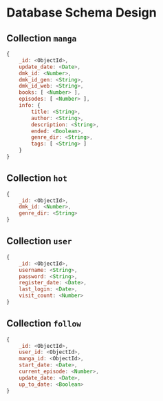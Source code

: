# Database Schema Design

## Collection `manga`

``` js
{
    _id: <ObjectId>,
    update_date: <Date>,
    dmk_id: <Number>,
    dmk_id_gen: <String>,
    dmk_id_web: <String>,
    books: [ <Number> ],
    episodes: [ <Number> ],
    info: {
        title: <String>,
        author: <String>,
        description: <String>,
        ended: <Boolean>,
        genre_dir: <String>,
        tags: [ <String> ]
    }
}
```

## Collection `hot`

``` js
{
    _id: <ObjectId>,
    dmk_id: <Number>,
    genre_dir: <String>
}
```

## Collection `user`

``` js
{
    _id: <ObjectId>,
    username: <String>,
    password: <String>,
    register_date: <Date>,
    last_login: <Date>,
    visit_count: <Number>
}
```

## Collection `follow`

``` js
{
    _id: <ObjectId>,
    user_id: <ObjectId>,
    manga_id: <ObjectId>,
    start_date: <Date>,
    current_episode: <Number>,
    update_date: <Date>,
    up_to_date: <Boolean>
}
```
